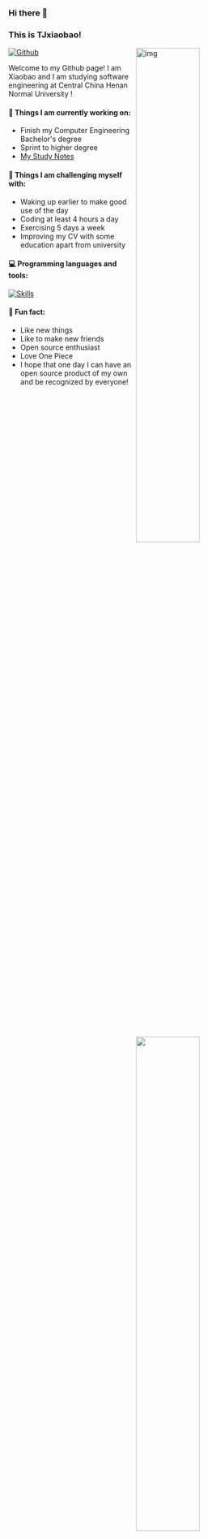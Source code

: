 ### Hi there 👋 
### This is TJxiaobao!

<img align="right" alt="img" src="https://github.com/TJxiaobao/TJxiaobao/blob/main/test.png" width="50%" height="auto" />
<img width="50%" align="right" src="https://github-readme-stats.vercel.app/api?username=TJxiaobao&show_icons=true&theme=dracula&hide_border=true)" />

[![Github](https://img.shields.io/badge/-Github-000?style=flat&logo=Github&logoColor=white)](https://github.com/TJxiaobao)

Welcome to my Github page! I am Xiaobao and I am studying software engineering at Central China Henan Normal University !  



#### 🚀 Things I am currently working on: 
- Finish my Computer Engineering Bachelor's degree  
- Sprint to higher degree
- [My Study Notes](https://www.yuque.com/tiejiaxiaobao-tlmcm)

#### :muscle: Things I am challenging myself with:
- Waking up earlier to make good use of the day
- Coding at least 4 hours a day
- Exercising 5 days a week
- Improving my CV with some education apart from university

#### :computer: Programming languages and tools: 
[![Skills](https://skillicons.dev/icons?i=java,go,python,docker,mysql,redis,linux)](https://github.com/AndriiMaliuta)

#### 🔭 Fun fact: 
- Like new things
- Like to make new friends
- Open source enthusiast
- Love One Piece
- I hope that one day I can have an open source product of my own and be recognized by everyone!
